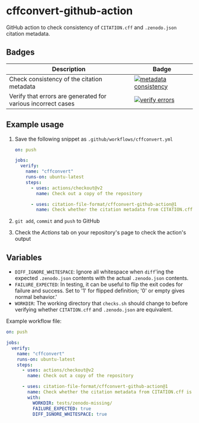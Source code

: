 # cffconvert-github-action

GitHub action to check consistency of ``CITATION.cff`` and ``.zenodo.json`` citation metadata.

## Badges

| Description | Badge |
| --- | --- |
| Check consistency of the citation metadata | [![metadata consistency](https://github.com/citation-file-format/cffconvert-github-action/workflows/metadata%20consistency/badge.svg)](https://github.com/citation-file-format/cffconvert-github-action/actions?query=workflow%3A%22metadata+consistency%22) |
| Verify that errors are generated for various incorrect cases | [![verify errors](https://github.com/citation-file-format/cffconvert-github-action/workflows/verify%20errors/badge.svg)](https://github.com/citation-file-format/cffconvert-github-action/actions?query=workflow%3A%22verify+errors%22) |

## Example usage

1. Save the following snippet as ``.github/workflows/cffconvert.yml``

   ```yaml
   on: push

   jobs:
     verify:
       name: "cffconvert"
       runs-on: ubuntu-latest
       steps:
         - uses: actions/checkout@v2
           name: Check out a copy of the repository

         - uses: citation-file-format/cffconvert-github-action@1
           name: Check whether the citation metadata from CITATION.cff is equivalent to that in .zenodo.json
   ```

1. ``git add``, ``commit`` and ``push`` to GitHub
1. Check the _Actions_ tab on your repository's page to check the action's output


## Variables

- ``DIFF_IGNORE_WHITESPACE``: Ignore all whitespace when ``diff``'ing the expected ``.zenodo.json`` contents with
  the actual ``.zenodo.json`` contents.
- ``FAILURE_EXPECTED``: In testing, it can be useful to flip the exit codes for failure and success. Set to '1' for
  flipped definition; '0' or empty gives normal behavior.'
- ``WORKDIR``: The working directory that ``checks.sh`` should change to before verifying whether ``CITATION.cff``
  and ``.zenodo.json`` are equivalent.

Example workflow file:

```yaml
on: push

jobs:
  verify:
    name: "cffconvert"
    runs-on: ubuntu-latest
    steps:
      - uses: actions/checkout@v2
        name: Check out a copy of the repository

      - uses: citation-file-format/cffconvert-github-action@1
        name: Check whether the citation metadata from CITATION.cff is equivalent to that in .zenodo.json
        with:
          WORKDIR: tests/zenodo-missing/
          FAILURE_EXPECTED: true
          DIFF_IGNORE_WHITESPACE: true
```
